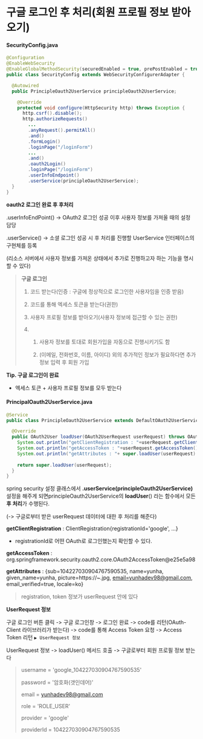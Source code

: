 # 구글 로그인 후 처리(회원 프로필 정보 받아오기)

#### SecurityConfig.java

```java
@Configuration
@EnableWebSecurity 
@EnableGlobalMethodSecurity(securedEnabled = true, prePostEnabled = true)
public class SecurityConfig extends WebSecurityConfigurerAdapter {

  @Autowired
  public PrincipleOauth2UserService principleOauth2UserService;

    @Override
    protected void configure(HttpSecurity http) throws Exception {
      http.csrf().disable();
      http.authorizeRequests()
        ...
        .anyRequest().permitAll() 
        .and()
        .formLogin()
        .loginPage("/loginForm") 
        ...
        .and()
        .oauth2Login()
        .loginPage("/loginForm") 
        .userInfoEndpoint()
        .userService(principleOauth2UserService);
  }
}
```



**oauth2 로그인 완료 후 후처리**

.userInfoEndPoint() -> OAuth2 로그인 성공 이후 사용자 정보를 가져올 때의 설정 담당

.userService() -> 소셜 로그인 성공 시 후 처리를 진행할 UserService 인터페이스의 구현체를 등록

(리소스 서버에서 사용자 정보를 가져온 상태에서 추가로 진행하고자 하는 기능을 명시할 수 있다)



> **구글 로그인**
>
> 1. 코드 받는다(인증 : 구글에 정상적으로 로그인한 사용자임을 인증 받음) 
>
> 2. 코드를 통해 엑세스 토큰을 받는다(권한) 
>
> 3. 사용자 프로필 정보를 받아오기(사용자 정보에 접근할 수 있는 권한)
>
> 4. 1) 사용자 정보를 토대로 회원가입을 자동으로 진행시키기도 함
>
>    2) (이메일, 전화번호, 이름, 아이디) 외의 추가적인 정보가 필요하다면 추가 정보 입력 후 회원 가입



**Tip. 구글 로그인이 완료**

- 엑세스 토큰 + 사용자 프로필 정보를 모두 받는다



#### PrincipalOauth2UserService.java

```java
@Service
public class PrincipleOauth2UserService extends DefaultOAuth2UserService {

  @Override
  public OAuth2User loadUser(OAuth2UserRequest userRequest) throws OAuth2AuthenticationException {
    System.out.println("getClientRegistration : "+userRequest.getClientRegistration());
    System.out.println("getAccessToken : "+userRequest.getAccessToken());
    System.out.println("getAttributes : "+ super.loadUser(userRequest).getAttributes());
    
    return super.loadUser(userRequest);
  }
}
```

spring security 설정 클래스에서  **.userService(principleOauth2UserService)** 설정을 해주게 되면principleOauth2UserService의 **loadUser**() 라는 함수에서 모든 **후 처리**가 수행된다. 

(-> 구글로부터 받은 userRequest 데이터에 대한 후 처리를 해준다)



**getClientRegistration** : ClientRegistration{registrationId='google', ...} 

- registrationId로 어떤 OAuth로 로그인했는지 확인할 수 있다.

**getAccessToken** : org.springframework.security.oauth2.core.OAuth2AccessToken@e25e5a98 

**getAttributes** : {sub=104227030904767590535,  name=yunha,  given_name=yunha,  picture=https://~.jpg, [email=yunhadev98@gmail.com](mailto:email=yunhadev98@gmail.com),  email_verified=true,  locale=ko} 



> registration, token 정보가 userRequest 안에 있다



**UserRequest 정보**

구글 로그인 버튼 클릭 -> 구글 로그인창 -> 로그인 완료 -> code를 리턴(OAuth-Client 라이브러리가 받는다) -> code를 통해 Access Token 요청  -> Access Token 리턴   `▶ UserRequest 정보`

UserRequest 정보 -> loadUser() 메서드 호출 -> 구글로부터 회원 프로필 정보 받는다



> username = 'google_104227030904767590535'
>
> password = '암호화(갯인데어)'
>
> email = yunhadev98@gmail.com
>
> role = 'ROLE_USER'
>
> provider = 'google'
>
> providerId = 104227030904767590535

